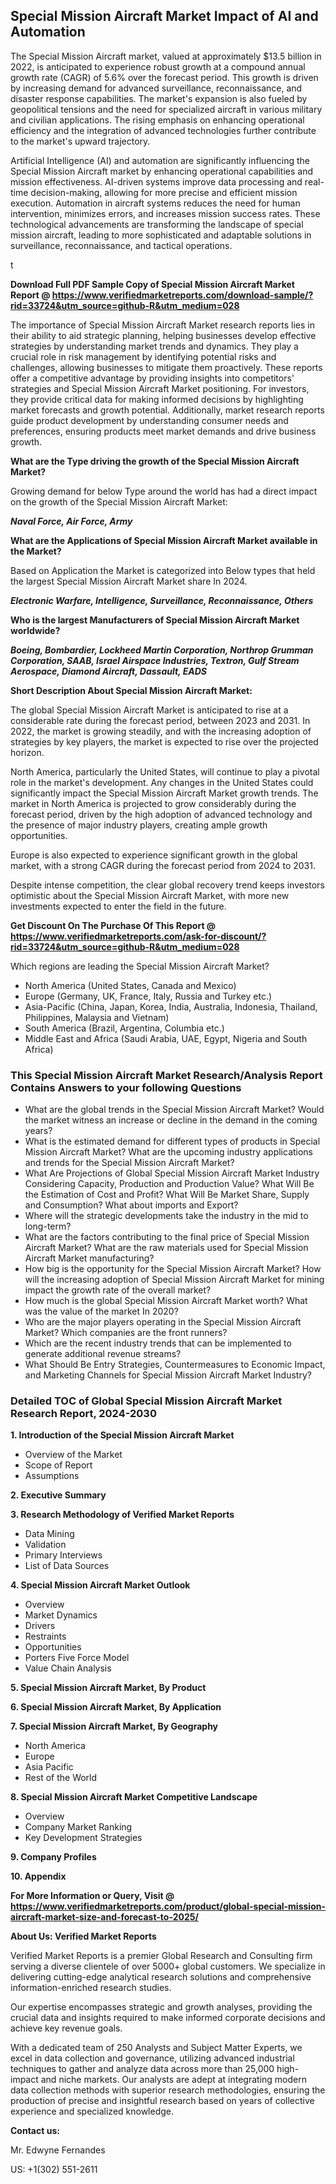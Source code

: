 <h2>Special Mission Aircraft Market Impact of AI and Automation</h2><p>The Special Mission Aircraft market, valued at approximately $13.5 billion in 2022, is anticipated to experience robust growth at a compound annual growth rate (CAGR) of 5.6% over the forecast period. This growth is driven by increasing demand for advanced surveillance, reconnaissance, and disaster response capabilities. The market's expansion is also fueled by geopolitical tensions and the need for specialized aircraft in various military and civilian applications. The rising emphasis on enhancing operational efficiency and the integration of advanced technologies further contribute to the market's upward trajectory.</p><p>Artificial Intelligence (AI) and automation are significantly influencing the Special Mission Aircraft market by enhancing operational capabilities and mission effectiveness. AI-driven systems improve data processing and real-time decision-making, allowing for more precise and efficient mission execution. Automation in aircraft systems reduces the need for human intervention, minimizes errors, and increases mission success rates. These technological advancements are transforming the landscape of special mission aircraft, leading to more sophisticated and adaptable solutions in surveillance, reconnaissance, and tactical operations.</p>t</p><p id="" class=""><strong>Download Full PDF Sample Copy of Special Mission Aircraft Market Report @ <a href="https://www.verifiedmarketreports.com/download-sample/?rid=33724&utm_source=github-R&utm_medium=028" target="_blank">https://www.verifiedmarketreports.com/download-sample/?rid=33724&utm_source=github-R&utm_medium=028</a></strong></p><p>The importance of&nbsp;Special Mission Aircraft Market research reports lies in their ability to aid strategic planning, helping businesses develop effective strategies by understanding market trends and dynamics. They play a crucial role in risk management by identifying potential risks and challenges, allowing businesses to mitigate them proactively. These reports offer a competitive advantage by providing insights into competitors' strategies and Special Mission Aircraft Market positioning. For investors, they provide critical data for making informed decisions by highlighting market forecasts and growth potential. Additionally, market research reports guide product development by understanding consumer needs and preferences, ensuring products meet market demands and drive business growth.</p><p><strong>What are the&nbsp;Type driving the growth of the Special Mission Aircraft Market?</strong></p><p id="" class="">Growing demand for below Type around the world has had a direct impact on the growth of the Special Mission Aircraft Market:</p><em><strong>Naval Force, Air Force, Army</strong></em></p><strong>What are the&nbsp;Applications&nbsp;of Special Mission Aircraft Market available in the Market?</strong></p><p id="" class="">Based on Application the Market is categorized into Below types that held the largest Special Mission Aircraft Market share In 2024.</p><em><strong>Electronic Warfare, Intelligence, Surveillance, Reconnaissance, Others</strong></em></p><strong>Who is the largest Manufacturers of Special Mission Aircraft Market worldwide?</strong></p><p><em><strong>Boeing, Bombardier, Lockheed Martin Corporation, Northrop Grumman Corporation, SAAB, Israel Airspace Industries, Textron, Gulf Stream Aerospace, Diamond Aircraft, Dassault, EADS</strong></em></p><p id="" class=""><strong>Short Description About Special Mission Aircraft Market:</strong></p><p>The global Special Mission Aircraft Market is anticipated to rise at a considerable rate during the forecast period, between 2023 and 2031. In 2022, the market is growing steadily, and with the increasing adoption of strategies by key players, the market is expected to rise over the projected horizon.</p><p>North America, particularly the United States, will continue to play a pivotal role in the market's development. Any changes in the United States could significantly impact the Special Mission Aircraft Market growth trends. The market in North America is projected to grow considerably during the forecast period, driven by the high adoption of advanced technology and the presence of major industry players, creating ample growth opportunities.</p><p>Europe is also expected to experience significant growth in the global market, with a strong CAGR during the forecast period from 2024 to 2031.</p><p>Despite intense competition, the clear global recovery trend keeps investors optimistic about the Special Mission Aircraft Market, with more new investments expected to enter the field in the future.</p><p id="" class=""><strong>Get Discount On The Purchase Of This Report @ <a href="https://www.verifiedmarketreports.com/ask-for-discount/?rid=33724&utm_source=github-R&utm_medium=028" target="_blank">https://www.verifiedmarketreports.com/ask-for-discount/?rid=33724&utm_source=github-R&utm_medium=028</a></strong></p>Which regions are leading the Special Mission Aircraft Market?</p><ul><li>North America (United States, Canada and Mexico)</li><li>Europe (Germany, UK, France, Italy, Russia and Turkey etc.)</li><li>Asia-Pacific (China, Japan, Korea, India, Australia, Indonesia, Thailand, Philippines, Malaysia and Vietnam)</li><li>South America (Brazil, Argentina, Columbia etc.)</li><li>Middle East and Africa (Saudi Arabia, UAE, Egypt, Nigeria and South Africa)</li></ul><h3 id="" class="">This Special Mission Aircraft Market Research/Analysis Report Contains Answers to your following Questions</h3><ul><li>What are the global trends in the Special Mission Aircraft Market? Would the market witness an increase or decline in the demand in the coming years?</li><li>What is the estimated demand for different types of products in Special Mission Aircraft Market? What are the upcoming industry applications and trends for the Special Mission Aircraft Market?</li><li>What Are Projections of Global Special Mission Aircraft Market Industry Considering Capacity, Production and Production Value? What Will Be the Estimation of Cost and Profit? What Will Be Market Share, Supply and Consumption? What about imports and Export?</li><li>Where will the strategic developments take the industry in the mid to long-term?</li><li>What are the factors contributing to the final price of Special Mission Aircraft Market? What are the raw materials used for Special Mission Aircraft Market manufacturing?</li><li>How big is the opportunity for the Special Mission Aircraft Market? How will the increasing adoption of Special Mission Aircraft Market for mining impact the growth rate of the overall market?</li><li>How much is the global Special Mission Aircraft Market worth? What was the value of the market In 2020?</li><li>Who are the major players operating in the Special Mission Aircraft Market? Which companies are the front runners?</li><li>Which are the recent industry trends that can be implemented to generate additional revenue streams?</li><li>What Should Be Entry Strategies, Countermeasures to Economic Impact, and Marketing Channels for Special Mission Aircraft Market Industry?</li></ul><h3 id="" class="">Detailed TOC of Global Special Mission Aircraft Market Research Report, 2024-2030</h3><p id="" class=""><strong>1. Introduction of the Special Mission Aircraft Market</strong></p><ul><li>Overview of the Market</li><li>Scope of Report</li><li>Assumptions</li></ul><p id="" class=""><strong>2. Executive Summary</strong></p><p id="" class=""><strong>3. Research Methodology of Verified Market Reports</strong></p><ul><li>Data Mining</li><li>Validation</li><li>Primary Interviews</li><li>List of Data Sources</li></ul><p id="" class=""><strong>4. Special Mission Aircraft Market Outlook</strong></p><ul><li>Overview</li><li>Market Dynamics</li><li>Drivers</li><li>Restraints</li><li>Opportunities</li><li>Porters Five Force Model</li><li>Value Chain Analysis</li></ul><p id="" class=""><strong>5. Special Mission Aircraft Market, By Product</strong></p><p id="" class=""><strong>6. Special Mission Aircraft Market, By Application</strong></p><p id="" class=""><strong>7. Special Mission Aircraft Market, By Geography</strong></p><ul><li>North America</li><li>Europe</li><li>Asia Pacific</li><li>Rest of the World</li></ul><p id="" class=""><strong>8. Special Mission Aircraft Market Competitive Landscape</strong></p><ul><li>Overview</li><li>Company Market Ranking</li><li>Key Development Strategies</li></ul><p id="" class=""><strong>9. Company Profiles</strong></p><p id="" class=""><strong>10. Appendix</strong></p><p id="" class=""><strong>For More Information or Query, Visit @ <a href="https://www.verifiedmarketreports.com/product/global-special-mission-aircraft-market-size-and-forecast-to-2025/" target="_blank">https://www.verifiedmarketreports.com/product/global-special-mission-aircraft-market-size-and-forecast-to-2025/</a></strong></p><p id="" class=""><strong>About Us: Verified Market Reports</strong></p><p id="" class="">Verified Market Reports is a premier Global Research and Consulting firm serving a diverse clientele of over 5000+ global customers. We specialize in delivering cutting-edge analytical research solutions and comprehensive information-enriched research studies.</p><p id="" class="">Our expertise encompasses strategic and growth analyses, providing the crucial data and insights required to make informed corporate decisions and achieve key revenue goals.</p><p id="" class="">With a dedicated team of 250 Analysts and Subject Matter Experts, we excel in data collection and governance, utilizing advanced industrial techniques to gather and analyze data across more than 25,000 high-impact and niche markets. Our analysts are adept at integrating modern data collection methods with superior research methodologies, ensuring the production of precise and insightful research based on years of collective experience and specialized knowledge.</p><p id="" class=""><strong>Contact us:</strong></p><p id="" class="">Mr. Edwyne Fernandes</p><p id="" class="">US: +1(302) 551-2611</p>